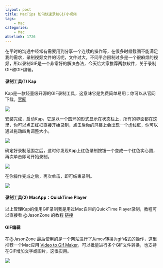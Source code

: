 ```yaml
---
layout: post
title: MacTips 如何快速录制GiF小视频
tags: 
    - Mac
categories: 
    - Mac
abbrlink: 1726
---
```



在平时的沟通中经常有需要用到分享一个连续的操作等，在很多时候截图不能满足我的需求，录制视频文件的话呢，文件过大，不同平台限制过多是一个很麻烦的视频，所以录制GIF是一个非常好的解决办法，今天给大家推荐两款软件，关于录制GIF和GIF编辑。

#### 录制工具(1) Kap

Kap是一款轻量级开源的GIF录制工具，这意味它是免费简单易用；你可以从官网下载。[官网](https://getkap.co/)

![](https://samzong.oss-cn-shenzhen.aliyuncs.com/blog/sbuwo.gif)

安装完成，启动Kap，它是以一个圆环的形式显示在状态栏上，所有的界面都在这里，你可以点击红框直接开始录制，点击后你的屏幕上会出现一个虚线框，你可以通过拖动四角调整大小。

![](https://samzong.oss-cn-shenzhen.aliyuncs.com/blog/vcaug.gif)



确定好录制范围之后，这时你发现Kap上红色录制按钮一个变成一个红色实心圆，再次单击即可开始录制。

![](https://samzong.oss-cn-shenzhen.aliyuncs.com/blog/9txw3.gif)

在你操作完成之后，再次单击，即可结束录制。

![](https://samzong.oss-cn-shenzhen.aliyuncs.com/blog/lws2b.gif)



#### 录制工具(2) MacApp：QuickTime Player

以上管理Kap的使用GIF录制我是用过Mac自带的QuickTime Player录制，教程可以直接看 @JasonZone 的教程 [链接](https://mp.weixin.qq.com/s/lgHOrpZ2PE8hJWU3O_IDUA)



#### GIF编辑

在@JasonZone 最后使用的是一个网站进行了从mov转换为gif格式的操作，这里推荐一个Mac应用 [Video to Gif Maker](http://www.aiseesoft.com/app-store/video-to-gif-maker/)，可以批量进行多个GIF文件转换，也支持在GIF增加文字或图片，这很实用。

![](https://samzong.oss-cn-shenzhen.aliyuncs.com/blog/5yogy.gif)



